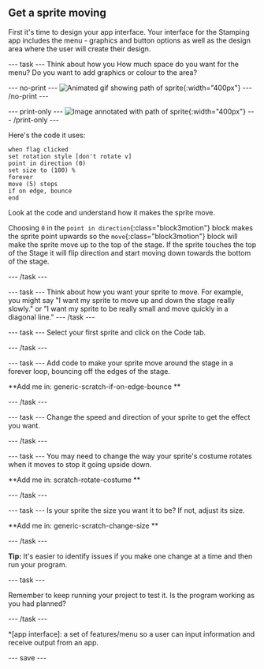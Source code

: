 ## Get a sprite moving
First it's time to design your app interface. Your interface for the Stamping app includes the menu - graphics and button options as well as the design area where the user will create their design.

--- task ---
Think about how you How much space do you want for the menu?
Do you want to add graphics or colour to the area?

--- no-print ---
![Animated gif showing path of sprite](images/moving-up-down.gif){:width="400px"}
--- /no-print ---

--- print-only ---
![Image annotated with path of sprite](images/moving-up-down.png){:width="400px"}
--- /print-only ---

Here's the code it uses:

```blocks3
when flag clicked
set rotation style [don't rotate v]
point in direction (0)
set size to (100) %
forever
move (5) steps
if on edge, bounce
end
```

Look at the code and understand how it makes the sprite move.

Choosing `0` in the `point in direction`{:class="block3motion"} block makes the sprite point upwards so the `move`{:class="block3motion"} block will make the sprite move up to the top of the stage. If the sprite touches the top of the Stage it will flip direction and start moving down towards the bottom of the stage. 

--- /task ---

--- task ---
Think about how you want your sprite to move. For example, you might say "I want my sprite to move up and down the stage really slowly." or "I want my sprite to be really small and move quickly in a diagonal line."
--- /task ---

--- task ---
Select your first sprite and click on the Code tab. 

--- /task ---

--- task ---
Add code to make your sprite move around the stage in a forever loop, bouncing off the edges of the stage. 

**Add me in: generic-scratch-if-on-edge-bounce **

--- /task ---

--- task ---
Change the speed and direction of your sprite to get the effect you want. 

--- /task ---

--- task ---
You may need to change the way your sprite's costume rotates when it moves to stop it going upside down.

**Add me in: scratch-rotate-costume **

--- /task ---

--- task ---
Is your sprite the size you want it to be? If not, adjust its size.

**Add me in: generic-scratch-change-size **

--- /task ---

**Tip:** It's easier to identify issues if you make one change at a time and then run your program. 

--- task ---

Remember to keep running your project to test it. Is the program working as you had planned?

--- /task ---

*[app interface]: a set of features/menu so a user can input information and receive output from an app.

--- save ---
